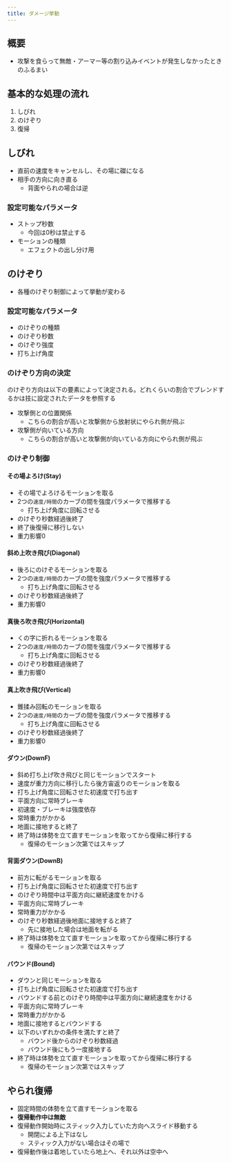 ```yaml
---
title: ダメージ挙動
---
```


## 概要
* 攻撃を食らって無敵・アーマー等の割り込みイベントが発生しなかったときのふるまい

## 基本的な処理の流れ
1. しびれ
1. のけぞり
1. 復帰

## しびれ
* 直前の速度をキャンセルし、その場に磔になる
* 相手の方向に向き直る
    * 背面やられの場合は逆
### 設定可能なパラメータ
* ストップ秒数
    * 今回は0秒は禁止する
* モーションの種類
    * エフェクトの出し分け用

## のけぞり
* 各種のけぞり制御によって挙動が変わる
### 設定可能なパラメータ
* のけぞりの種類
* のけぞり秒数
* のけぞり強度
* 打ち上げ角度

### のけぞり方向の決定
のけぞり方向は以下の要素によって決定される。どれくらいの割合でブレンドするかは技に設定されたデータを参照する
* 攻撃側との位置関係
    * こちらの割合が高いと攻撃側から放射状にやられ側が飛ぶ
* 攻撃側が向いている方向
    * こちらの割合が高いと攻撃側が向いている方向にやられ側が飛ぶ

### のけぞり制御
#### その場よろけ(Stay)
* その場でよろけるモーションを取る
* 2つの`速度/時間`のカーブの間を強度パラメータで推移する
    * 打ち上げ角度に回転させる
* のけぞり秒数経過後終了
* 終了後復帰に移行しない
* 重力影響0
#### 斜め上吹き飛び(Diagonal)
* 後ろにのけぞるモーションを取る
* 2つの`速度/時間`のカーブの間を強度パラメータで推移する
    * 打ち上げ角度に回転させる
* のけぞり秒数経過後終了
* 重力影響0
#### 真後ろ吹き飛び(Horizontal)
* くの字に折れるモーションを取る
* 2つの`速度/時間`のカーブの間を強度パラメータで推移する
    * 打ち上げ角度に回転させる
* のけぞり秒数経過後終了
* 重力影響0
#### 真上吹き飛び(Vertical)
* 錐揉み回転のモーションを取る
* 2つの`速度/時間`のカーブの間を強度パラメータで推移する
    * 打ち上げ角度に回転させる
* のけぞり秒数経過後終了
* 重力影響0
#### ダウン(DownF)
* 斜め打ち上げ吹き飛びと同じモーションでスタート
* 速度が重力方向に移行したら後方宙返りのモーションを取る
* 打ち上げ角度に回転させた初速度で打ち出す
* 平面方向に常時ブレーキ
* 初速度・ブレーキは強度依存
* 常時重力がかかる
* 地面に接地すると終了
* 終了時は体勢を立て直すモーションを取ってから復帰に移行する
    * 復帰のモーション次第ではスキップ
#### 背面ダウン(DownB)
* 前方に転がるモーションを取る
* 打ち上げ角度に回転させた初速度で打ち出す
* のけぞり時間中は平面方向に継続速度をかける
* 平面方向に常時ブレーキ
* 常時重力がかかる
* のけぞり秒数経過後地面に接地すると終了
    * 先に接地した場合は地面を転がる
* 終了時は体勢を立て直すモーションを取ってから復帰に移行する
    * 復帰のモーション次第ではスキップ
#### バウンド(Bound)
* ダウンと同じモーションを取る
* 打ち上げ角度に回転させた初速度で打ち出す
* バウンドする前とのけぞり時間中は平面方向に継続速度をかける
* 平面方向に常時ブレーキ
* 常時重力がかかる
* 地面に接地するとバウンドする
* 以下のいずれかの条件を満たすと終了
    * バウンド後からのけぞり秒数経過
    * バウンド後にもう一度接地する
* 終了時は体勢を立て直すモーションを取ってから復帰に移行する
    * 復帰のモーション次第ではスキップ

## やられ復帰
* 固定時間の体勢を立て直すモーションを取る
* **復帰動作中は無敵**
* 復帰動作開始時にスティック入力していた方向へスライド移動する
    * 開閉による上下はなし
    * スティック入力がない場合はその場で
* 復帰動作後は着地していたら地上へ、それ以外は空中へ
